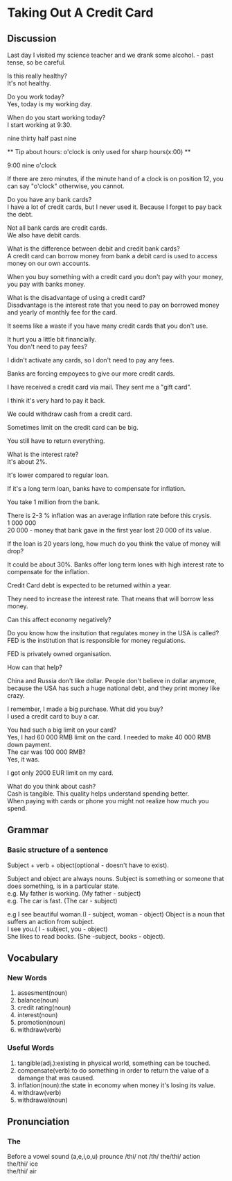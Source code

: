 # Taking Out A Credit Card
## Discussion
Last day I visited my science teacher and we drank some alcohol. - past tense, so be careful.   

Is this really healthy?  
It's not healthy.  

Do you work today?  
Yes, today is my working day.  

When do you start working today?  
I start working at 9:30.  

nine thirty
half past nine

** Tip about hours: o'clock is only used for sharp hours(x:00) **

9:00 nine o'clock

If there are zero minutes, if the minute hand of a clock is on position 12, you can say "o'clock" otherwise, you cannot.  

Do you have any bank cards?  
I have a lot of credit cards, but I never used it. Because I forget to pay back the debt.  

Not all bank cards are credit cards.  
We also have debit cards.  

What is the difference between debit and credit bank cards?  
A credit card can borrow money from bank a debit card is used to access money on our own accounts.   

When you buy something with a credit card you don't pay with your money, you pay with banks money.  

What is the disadvantage of using a credit card?  
Disadvantage is the interest rate that you need to pay on borrowed money and yearly of monthly fee for the card.     

It seems like a waste if you have many credit cards that you don't use.  

It hurt you a little bit financially.  
You don't need to pay fees?  

I didn't activate any cards, so I don't need to pay any fees.  

Banks are forcing empoyees to give our more credit cards.  

I have received a credit card via mail. They sent me a "gift card".  

I think it's very hard to pay it back.  

We could withdraw cash from a credit card.  

Sometimes limit on the credit card can be big.  

You still have to return everything.  

What is the interest rate?  
It's about 2%.  

It's lower compared to regular loan.  

If it's a long term loan, banks have to compensate for inflation.  

You take 1 million from the bank.  

There is 2-3 % inflation was an average inflation rate before this crysis.  
1 000 000  
20 000 - money that bank gave in the first year lost 20 000 of its value.  

If the loan is 20 years long, how much do you think the value of money will drop?  

It could be about 30%. Banks offer long term lones with high interest rate to compensate for the inflation.  

Credit Card debt is expected to be returned within a year.  

They need to increase the interest rate. That means that will borrow less money.  

Can this affect economy negatively?  

Do you know how the insitution that regulates money in the USA is called?  
FED is the institution that is responsible for money regulations.  

FED is privately owned organisation.  

How can that help?   

China and Russia don't like dollar. People don't believe in dollar anymore, because the USA has such a huge national debt, and they print money like crazy.  

I remember, I made a big purchase. What did you buy?  
I used a credit card to buy a car.  

You had such a big limit on your card?  
Yes, I had 60 000 RMB limit on the card. I needed to make 40 000 RMB down payment.  
The car was 100 000 RMB?  
Yes, it was.  

I got only 2000 EUR limit on my card.  

What do you think about cash?  
Cash is tangible. This quality helps understand spending better.  
When paying with cards or phone you might not realize how much you spend. 

## Grammar
### Basic structure of a sentence
Subject + verb + object(optional - doesn't have to exist). 

Subject and object are always nouns. Subject is something or someone that does something, is in a particular state.  
e.g. My father is working. (My father - subject)  
e.g. The car is fast. (The car - subject)  

e.g I see beautiful woman.(I - subject, woman - object)
Object is a noun that suffers an action from subject.  
I see you.( I - subject, you - object)  
She likes to read books. (She -subject, books - object).  

## Vocabulary
### New Words
1. assesment(noun) 
1. balance(noun)
1. credit rating(noun)
1. interest(noun)
1. promotion(noun)
1. withdraw(verb)

### Useful Words
1. tangible(adj.):existing in physical world, something can be touched.
1. compensate(verb):to do something in order to return the value of a damange that was caused.
1. inflation(noun):the state in economy when money it's losing its value.
1. withdraw(verb)
1. withdrawal(noun)


## Pronunciation
### The
Before a vowel sound (a,e,i,o,u) prounce /thi/ not /th/
the/thi/ action  
the/thi/ ice  
the/thi/ air  
